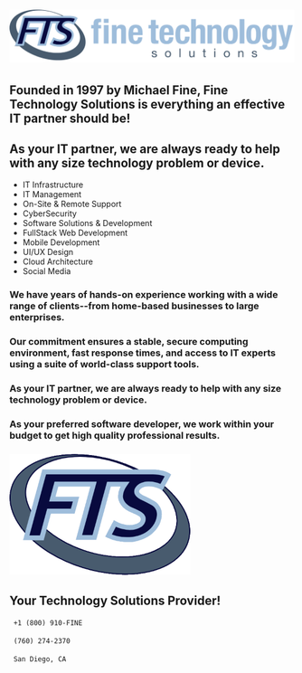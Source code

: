 # ![Alt](images/logo.png "FTS")
## Founded in 1997 by Michael Fine, Fine Technology Solutions is everything an effective IT partner should be! 
## As your IT partner, we are always ready to help with any size technology problem or device.

* IT Infrastructure
* IT Management 
* On-Site & Remote Support
* CyberSecurity			
* Software Solutions & Development
* FullStack Web Development
* Mobile Development
* UI/UX Design
* Cloud Architecture
* Social Media


### We have years of hands-on experience working with a wide range of clients--from home-based businesses to large enterprises.
### Our commitment ensures a stable, secure computing environment, fast response times, and access to IT experts using a suite of world-class support tools.
### As your IT partner, we are always ready to help with any size technology problem or device.
### As your preferred software developer, we work within your budget to get high quality professional results.



###	 ![Alt](images/FTSlogo.png "FTS")
## Your Technology Solutions Provider!
~~~~
 +1 (800) 910-FINE

 (760) 274-2370

 San Diego, CA 
~~~~
 